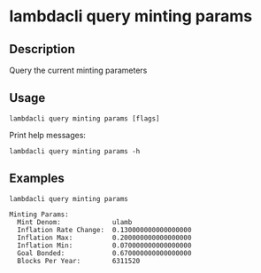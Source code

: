 # lambdacli query minting params 

## Description

Query the current minting parameters

## Usage

```
lambdacli query minting params [flags]
```

Print help messages:
```
lambdacli query minting params -h
```

## Examples

```
lambdacli query minting params
   
Minting Params:
  Mint Denom:             ulamb
  Inflation Rate Change:  0.130000000000000000
  Inflation Max:          0.200000000000000000
  Inflation Min:          0.070000000000000000
  Goal Bonded:            0.670000000000000000
  Blocks Per Year:        6311520
```
